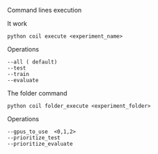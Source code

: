 
Command lines execution

It work

    python coil execute <experiment_name> 
Operations

    --all ( default)
    --test
    --train
    --evaluate
    
The folder command
   
    python coil folder_execute <experiment_folder> 

Operations 
    
    --gpus_to_use  <0,1,2>
    --prioritize_test
    --prioritize_evaluate
    

